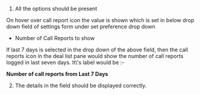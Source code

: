 1. All the options should be present

On hover over call report icon the value is shown which is set in below drop down field of settings form under set preference drop down
  *   Number of Call Reports to show

If last 7 days is selected in the drop down of the above field, then the call reports icon in the deal list pane would show the number of call reports logged in last seven days. It\\'s label would be :-

**Number of call reports from Last 7 Days**

2. The details in the field should be displayed correctly.